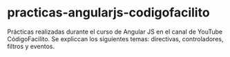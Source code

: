 # practicas-angularjs-codigofacilito

Prácticas realizadas durante el curso de Angular JS en el canal de YouTube CódigoFacilito.
Se expliccan los siguientes temas: directivas, controladores, filtros y eventos.
